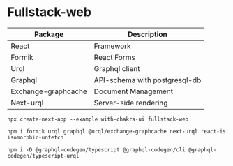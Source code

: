# Fullstack-web

| Package             | Description                   |
| ------------------- | ----------------------------- |
| React               | Framework                     |
| Formik              | React Forms                   |
| Urql                | Graphql client                |
| Graphql             | API-schema with postgresql-db |
| Exchange-graphcache | Document Management           |
| Next-urql           | Server-side rendering         |

`npx create-next-app --example with-chakra-ui fullstack-web`

`npm i formik urql graphql @urql/exchange-graphcache next-urql react-is isomorphic-unfetch`

`npm i -D @graphql-codegen/typescript @graphql-codegen/cli @graphql-codegen/typescript-urql`
